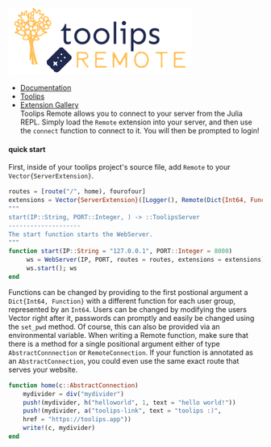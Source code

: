 <img src = "https://github.com/ChifiSource/image_dump/blob/main/toolips/toolipsremote.png"></img>

- [Documentation](doc.toolips.app/extensions/toolips_remote)
- [Toolips](https://github.com/ChifiSource/Toolips.jl)
- [Extension Gallery](https://toolips.app/?page=gallery&selected=remote)\
Toolips Remote allows you to connect to your server from the Julia REPL. Simply load the `Remote` extension into your server, and then use the `connect` function to connect to it. You will then be prompted to login!
#### quick start
First, inside of your toolips project's source file, add `Remote` to your `Vector{ServerExtension}`.
```julia
routes = [route("/", home), fourofour]
extensions = Vector{ServerExtension}([Logger(), Remote(Dict{Int64, Function}(1 => home))])
"""
start(IP::String, PORT::Integer, ) -> ::ToolipsServer
--------------------
The start function starts the WebServer.
"""
function start(IP::String = "127.0.0.1", PORT::Integer = 8000)
     ws = WebServer(IP, PORT, routes = routes, extensions = extensions)
     ws.start(); ws
end
```
Functions can be changed by providing to the first postional argument a `Dict{Int64, Function}` with a different function for each user group, represented by an `Int64`. Users can be changed by modifying the users Vector right after it, passwords can promptly and easily be changed using the `set_pwd` method. Of course, this can also be provided via an environmental variable. When writing a Remote function, make sure that there is a method for a single positional argument either of type `AbstractConnnection` or `RemoteConnection`. If your function is annotated as an `AbstractConnection`, you could even use the same exact route that serves your website.
```julia
function home(c::AbstractConnection)
    mydivider = div("mydivider")
    push!(mydivider, h("helloworld", 1, text = "hello world!"))
    push!(mydivider, a("toolips-link", text = "toolips :)",
    href = "https://toolips.app"))
    write!(c, mydivider)
end
```
